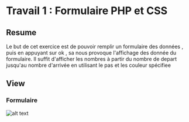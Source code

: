 # Travail 1 : Formulaire PHP et CSS

## Resume
  Le but de cet exercice est de pouvoir remplir un formulaire des données , puis en appuyant sur ok , sa nous provoque l'affichage des donnée du formulaire. Il suffit d'afficher les nombres à partir du nombre de depart jusqu'au nombre d'arrivée en utilisant le pas et les couleur spécifiee

## View
  ### Formulaire 
 ![alt text](https://raw.githubusercontent.com/svngoku/Exercice_Git_En_Equipe/master/t1/exo1.png)

